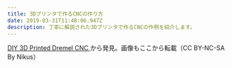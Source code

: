 ```yaml
---
title: 3Dプリンタで作るCNCの作り方
date: 2019-03-31T11:48:06.947Z
description: 丁寧に解説された3Dプリンタで作るCNCの作例を紹介します。
---
```

[DIY 3D Printed Dremel CNC](https://www.instructables.com/id/DIY-3D-Printed-Dremel-CNC/)から発見。画像もここから転載（CC BY-NC-SA By Nikus）
